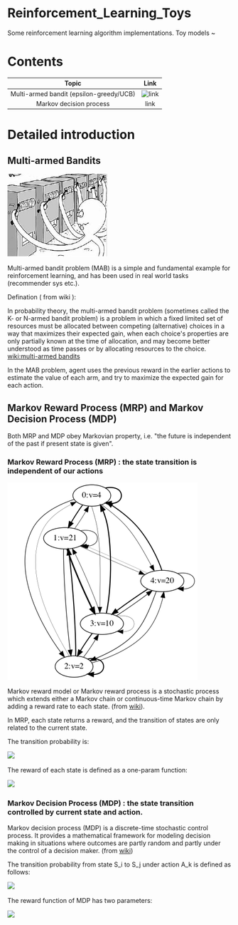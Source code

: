 # Reinforcement_Learning_Toys
Some reinforcement learning algorithm implementations. Toy models ~

# Contents 

| Topic |  Link  |
|  :----:  | :----: |
|  Multi-armed bandit (epsilon-greedy/UCB) | ![link](https://github.com/jzsherlock4869/Reinforcement_Learning_Toys/tree/master/multi_armed_bandit) |
| Markov decision process  | link |

# Detailed introduction

## Multi-armed Bandits

![multi-armed bandit](./multi_armed_bandit/result_pics/mab_comic.png)

Multi-armed bandit problem (MAB) is a simple and fundamental example for reinforcement learning, and has been used in real world tasks (recommender sys etc.).

Defination ( from wiki ):

In probability theory, the multi-armed bandit problem (sometimes called the K- or N-armed bandit problem) is a problem in which a fixed limited set of resources must be allocated between competing (alternative) choices in a way that maximizes their expected gain, when each choice's properties are only partially known at the time of allocation, and may become better understood as time passes or by allocating resources to the choice. [wiki:multi-armed bandits](https://en.wikipedia.org/wiki/Multi-armed_bandit)

In the MAB problem, agent uses the previous reward in the earlier actions to estimate the value of each arm, and try to maximize the expected gain for each action.


## Markov Reward Process (MRP) and Markov Decision Process (MDP)


Both MRP and MDP obey Markovian property, i.e. "the future is independent of the past if present state is given".

### Markov Reward Process (MRP) : the state transition is independent of our actions

![mrp_example](./markov_decision_process/trans.png)

Markov reward model or Markov reward process is a stochastic process which extends either a Markov chain or continuous-time Markov chain by adding a reward rate to each state. (from [wiki](https://en.wikipedia.org/wiki/Markov_reward_model)).

 In MRP, each state returns a reward, and the transition of states are only related to the current state.

The transition probability is:

<img src="http://latex.codecogs.com/gif.latex?P(s_{t+1} = S_j | s_t = S_i) ">

The reward of each state is defined as a one-param function:

<img src="http://latex.codecogs.com/gif.latex?R(s_t = S_i) = E[r_t | s_t = S_i]">

###  Markov Decision Process (MDP) : the state transition controlled by current state and action.

Markov decision process (MDP) is a discrete-time stochastic control process. It provides a mathematical framework for modeling decision making in situations where outcomes are partly random and partly under the control of a decision maker. (from [wiki](https://en.wikipedia.org/wiki/Markov_decision_process))

The transition probability from state S_i to S_j under action A_k is defined as follows:

<img src="http://latex.codecogs.com/gif.latex?P(s_{t+1} = S_j | s_t = S_i, a_t = A_k) ">

The reward function of MDP has two parameters:

<img src="http://latex.codecogs.com/gif.latex?R(s_t = S_i, a = A_k) = E[r_{t+1} | s_t = S_i,   a = A_k]">
